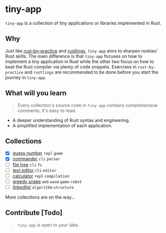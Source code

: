 # tiny-app

`tiny-app` is a collection of tiny applications or libraries implemented in Rust. 

## Why

Just like [rust-by-practice](https://github.com/sunface/rust-by-practice) and [rustlings](https://github.com/rust-lang/rustlings), `tiny-app` aims to sharpen rookies' Rust skills. The main difference is that `tiny-app` focuses on how to implement a tiny application in Rust while the other two focus on how to beat the Rust compiler via plenty of code snippets. Exercises in `rust-by-practice` and `rustlings` are recommended to be done before you start the journey in `tiny-app`.

## What will you learn

> Every collection's source code in `tiny-app` contains comprehensive comments, it's easy to read. 

- A deeper understanding of Rust syntax and engineering.
- A simplified implementation of each application.


## Collections

- [x] [guess number](./guess_number/README.md) `repl` `game` 
- [x] [commander](./commander/README.md) `cli` `parser`
- [ ] [file tree]() `cli` `fs`
- [ ] [text editor]()  `cli` `editor`
- [ ] [calculator]() `repl` `compilation`
- [ ] [greedy snake]() `web` `wasm` `game` `robot`
- [ ] [linkedlist]() `algorithm` `structure`

More collections are on the way...

## Contribute [Todo]

> `tiny-app` is open to your idea.

